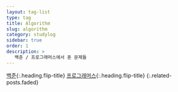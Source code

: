 ```yaml
---
layout: tag-list
type: tag
title: Algorithm
slug: algorithm
category: studylog
sidebar: true
order: 1
description: >
   백준 / 프로그래머스에서 푼 문제들
---
```


[백준]{:.heading.flip-title}
[프로그래머스]{:.heading.flip-title}
{:.related-posts.faded}


[백준]: https://www.acmicpc.net/user/dlsdud908
[프로그래머스]: https://school.programmers.co.kr/learn/challenges?order=recent&languages=python3&page=1&statuses=solved